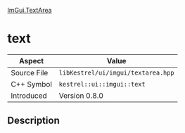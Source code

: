 [ImGui.TextArea](index.md)
# text
| Aspect | Value |
| --- | --- |
| Source File | `libKestrel/ui/imgui/textarea.hpp` |
| C++ Symbol | `kestrel::ui::imgui::text` |
| Introduced | Version 0.8.0 |
## Description
